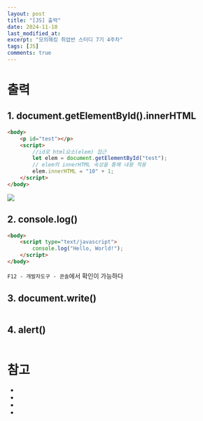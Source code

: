 ```yaml
---
layout: post
title: "[JS] 출력"
date: 2024-11-10
last_modified_at: 
excerpt: "모의해킹 취업반 스터디 7기 4주차"
tags: [JS]
comments: true
---
```


# 출력
## 1. document.getElementById().innerHTML
```html
<body>
    <p id="test"></p>
    <script>
        //id로 html요소(elem) 접근
        let elem = document.getElementById("test");
        // elem의 innerHTML 속성을 통해 내용 적용
        elem.innerHTML = "10" + 1;
    </script>
</body>
```
<img src = "https://cdn.jsdelivr.net/gh/aliquis-facio/aliquis-facio.github.io@master/_image/2024-11-10-1.png?raw=true">

## 2. console.log()
```html
<body>
	<script type="text/javascript">
	    console.log("Hello, World!");
	</script>
</body>
```

`F12 - 개발자도구 - 콘솔`에서 확인이 가능하다

## 3. document.write()
```js

```

## 4. alert()
```js

```

# 참고
* [](https://jinnnkcoding.tistory.com/140)
* []()
* []()
* []()